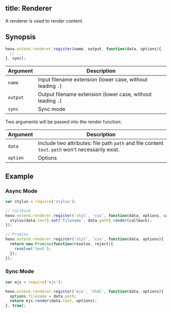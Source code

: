 title: Renderer
---
A renderer is used to render content.

## Synopsis

``` js
hexo.extend.renderer.register(name, output, function(data, options){
  // ...
}, sync);
```

Argument | Description
--- | ---
`name` | Input filename extension (lower case, without leading `.`)
`output` | Output filename extension (lower case, without leading `.`)
`sync` | Sync mode

Two arguments will be passed into the render function:

Argument | Description
--- | ---
`data` | Include two attributes: file path `path` and file content `text`. `path` won't necessarily exist.
`option` | Options

## Example

### Async Mode

``` js
var stylus = require('stylus');

// Callback
hexo.extend.renderer.register('styl', 'css', function(data, options, callback){
  stylus(data.text).set('filename', data.path).render(callback);
});

// Promise
hexo.extend.renderer.register('styl', 'css', function(data, options){
  return new Promise(function(resolve, reject){
    resolve('test');
  });
});
```

### Sync Mode

``` js
var ejs = require('ejs');

hexo.extend.renderer.register('ejs', 'html', function(data, options){
  options.filename = data.path;
  return ejs.render(data.text, options);
}, true);
```
